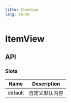 ```yaml
---
title: ItemView
lang: zh-CN
---
```


# ItemView

## API

### Slots

| Name        | Description             |
| ----------- | ----------------------- |
| default     | 自定义默认内容             |
